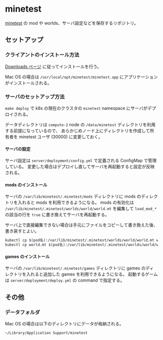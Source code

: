 # minetest

[minetest](https://www.minetest.net/) の mod や worlds、サーバ設定などを保存するリポジトリ。

## セットアップ

### クライアントのインストール方法

[Downloads ページ](https://www.minetest.net/downloads/) に従ってインストールを行う。

Mac OS の場合は `/usr/local/opt/minetest/minetest.app` にアプリケーションがインストールされる。

### サーバのセットアップ方法

`make deploy` で k8s の現在のクラスタの `minetest` namespace にサーバがデプロイされる。

データディレクトリは `compute-2` node の `/data/minetest` ディレクトリを利用する前提になっているので、
あらかじめノード上にディレクトリを作成して所有者を minetest ユーザ (30000) に変更しておく。

#### サーバの設定

サーバ設定は `server/deployment/config.yml` で定義される ConfigMap で管理している。
変更した場合はデプロイし直してサーバを再起動すると設定が反映される。

#### mods のインストール

サーバの `/var/lib/minetest/.minetest/mods` ディレクトリに mods のディレクトリを入れると mods を利用できるようになる。
mods の有効化は `/var/lib/minetest/.minetest/worlds/world/world.mt` を編集して `load_mod_*` の該当の行を `true` に書き換えてサーバを再起動する。

サーバ上で直接編集できない場合は手元にファイルをコピーして書き換えた後、書き戻すとよい。

```sh
kubectl cp $(pod名):/var/lib/minetest/.minetest/worlds/world/world.mt world.mt
kubectl cp world.mt $(pod名):/var/lib/minetest/.minetest/worlds/world/world.mt
```

#### games のインストール

サーバの `/var/lib/minetest/.minetest/games` ディレクトリに games のディレクトリを入れると追加した games を利用できるようになる。
起動するゲームは `server/deployment/deploy.yml` の command で指定する。

## その他

### データフォルダ

Mac OS の場合は以下のディレクトリにデータが格納される。

`~/Library/Application Support/minetest`
